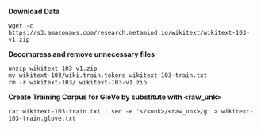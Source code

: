 **Download Data**

```shell
wget -c https://s3.amazonaws.com/research.metamind.io/wikitext/wikitext-103-v1.zip
```

**Decompress and remove unnecessary files**

```shell
unzip wikitext-103-v1.zip
mv wikitext-103/wiki.train.tokens wikitext-103-train.txt
rm -r wikitext-103/ wikitext-103-v1.zip
```

**Create Training Corpus for GloVe by substitute <unk> with <raw_unk>** 
```shell
cat wikitext-103-train.txt | sed -e 's/<unk>/<raw_unk>/g' > wikitext-103-train.glove.txt
```